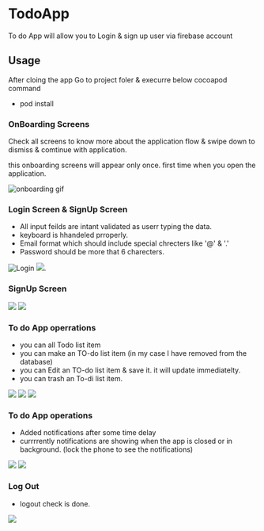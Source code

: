 # TodoApp

To do App will allow you to Login & sign up user via firebase account

## Usage 

After cloing the app 
Go to project foler & execurre below cocoapod command

* pod install

### OnBoarding Screens 

Check all screens to know more about the application flow & swipe down to dismiss & comtinue with application.

this  onboarding screens will appear only once. first time when you open the application.

![onboarding gif](https://media.giphy.com/media/mcvmBcU6Vr0RXJuIkb/giphy.gif)


### Login Screen & SignUp Screen

* All input feilds are intant validated as userr typing the data.
* keyboard is hhandeled prroperly.
* Email format which should include special chrecters like '@' & '.'
* Password should be more that 6 charecters.

![Login](https://media.giphy.com/media/i2F9F3EifcuFnH51Bt/giphy.gif)   ![](https://media.giphy.com/media/x4EIVc9dcnBC17BztL/giphy.gif). 

### SignUp Screen

![](https://media.giphy.com/media/ss8IPty5gGDTyWlFRK/giphy.gif) ![](https://media.giphy.com/media/ZxZe50t7doaYZwt7AV/giphy.gif)


### To do App operrations

* you can all Todo list item
* you can make an TO-do list item (in my case I have removed from the database)
* you can Edit an TO-do list item & save it. it will update immediatelty.
* you can trash an To-di list item.

![](https://media.giphy.com/media/BoloJZJ4g6hN9OHtkT/giphy.gif) ![](https://media.giphy.com/media/KnXK5sx8pf1ipaS5GW/giphy.gif) ![](https://media.giphy.com/media/Emy7YP31PnvEsPOEYF/giphy.gif)



### To do App operations

* Added notifications after some time delay
* currrrently notifications are showing when the app is closed or in background. (lock the phone to see the notifications)

![](https://media.giphy.com/media/7xEt4ooiIHIQp0yvV6/giphy.gif) ![](https://media.giphy.com/media/wMJF8PZXfXtNpP8Vm6/giphy.gif)

### Log Out

* logout check is done.

![](https://media.giphy.com/media/d3pLCGM87mPFSD3chD/giphy.gif) 





